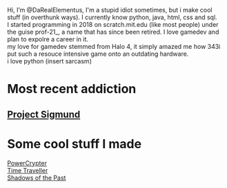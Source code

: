 Hi, I’m @DaRealElementus, I'm a stupid idiot sometimes, but i make cool stuff (in overthunk ways). I currently know python, java, html, css and sql.<br>
I started programming in 2018 on scratch.mit.edu (like most people) under the guise prof-21_, a name that has since been retired. I love gamedev and plan to expolre a career in it.<br>
my love for gamedev stemmed from Halo 4, it simply amazed me how 343i put such a resouce intensive game onto an outdating hardware. <br>
i love python (insert sarcasm)

# Most recent addiction
## [Project Sigmund](https://github.com/DaRealElementus/Project-Sigmund)

# Some cool stuff I made
[PowerCrypter](https://github.com/DaRealElementus/Power_crypter)<br>
[Time Traveller](https://github.com/DaRealElementus/TimeTraveller)<br>
[Shadows of the Past](https://github.com/DaRealElementus/Fantasy-Land-2023_Year-10)
